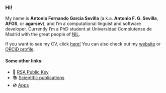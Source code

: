 ### Hi!

My name is __Antonio Fernando García Sevilla__ (a.k.a. __Antonio F. G. Sevilla__, __AFGS__, or __agarsev__), and I’m a computational linguist and software developer. Currently I’m a PhD student at Universidad Complutense de Madrid with the great people of [NIL](http://nil.fdi.ucm.es/). 

If you want to see my CV, click [here!](https://garciasevilla.com/cv.pdf) You can also check out my [website](https://garciasevilla.com) or [ORCiD profile](https://orcid.org/0000-0001-9025-1724e).

#### Some other links:

- :key: [RSA Public Key](https://garciasevilla.com/afgs.asc)
- :books: [Scientific publications](https://garciasevilla.com/categories/Writings/Scientific)
- :cd: [Apps](https://garciasevilla.com/categories/Apps)
